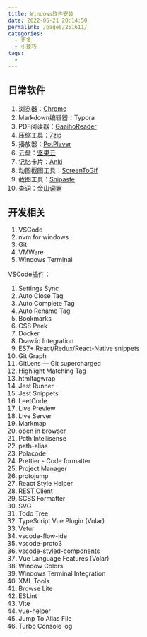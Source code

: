 ```yaml
---
title: Windows软件安装
date: 2022-06-21 20:14:50
permalink: /pages/251611/
categories:
  - 更多
  - 小技巧
tags:
  - 
---
```

## 日常软件

1. 浏览器：[Chrome](https://www.google.com/intl/zh-CN/chrome/)
2. Markdown编辑器：Typora
3. PDF阅读器：[GaaihoReader](https://www.rightpdf.com/zh-CN)
4. 压缩工具：[7zip](https://www.7-zip.org/)
5. 播放器：[PotPlayer](https://potplayer.daum.net/)
6. 云盘：[坚果云](https://www.jianguoyun.com/)
7. 记忆卡片：[Anki](https://apps.ankiweb.net/)
8. 动图截图工具：[ScreenToGif](https://www.screentogif.com/)
9. 截图工具：[Snipaste](https://zh.snipaste.com/)
10. 查词：[金山词霸](https://cp.iciba.com/)

## 开发相关

1. VSCode
2. nvm for windows
3. Git
4. VMWare
5. Windows Terminal



VSCode插件：

1. Settings Sync
2. Auto Close Tag
3. Auto Complete Tag
4. Auto Rename Tag
5. Bookmarks
6. CSS Peek
7. Docker
8. Draw.io Integration
9. ES7+ React/Redux/React-Native snippets
10. Git Graph
11. GitLens — Git supercharged
12. Highlight Matching Tag
13. htmltagwrap
14. Jest Runner
15. Jest Snippets
16. LeetCode
17. Live Preview
18. Live Server
19. Markmap
20. open in browser
21. Path Intellisense
22. path-alias
23. Polacode
24. Prettier - Code formatter
25. Project Manager
26. protojump
27. React Style Helper
28. REST Client
29. SCSS Formatter
30. SVG
31. Todo Tree
32. TypeScript Vue Plugin (Volar)
33. Vetur
34. vscode-flow-ide
35. vscode-proto3
36. vscode-styled-components
37. Vue Language Features (Volar)
38. Window Colors
39. Windows Terminal Integration
40. XML Tools
41. Browse Lite
42. ESLint
43. Vite
44. vue-helper
45. Jump To Alias File
46. Turbo Console log